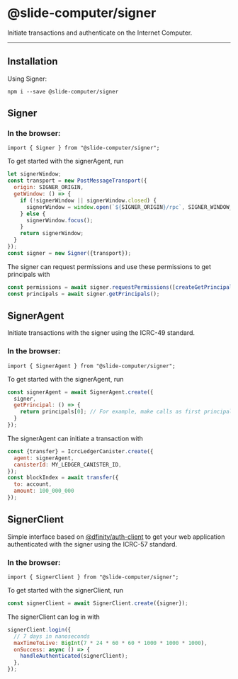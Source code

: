 # @slide-computer/signer

Initiate transactions and authenticate on the Internet Computer.

---

## Installation

Using Signer:

```
npm i --save @slide-computer/signer
```

## Signer

### In the browser:

```
import { Signer } from "@slide-computer/signer";
```

To get started with the signerAgent, run

```js
let signerWindow;
const transport = new PostMessageTransport({
  origin: SIGNER_ORIGIN,
  getWindow: () => {
    if (!signerWindow || signerWindow.closed) {
      signerWindow = window.open(`${SIGNER_ORIGIN}/rpc`, SIGNER_WINDOW_NAME);
    } else {
      signerWindow.focus();
    }
    return signerWindow;
  }
});
const signer = new Signer({transport});
```

The signer can request permissions and use these permissions to get principals with

```js
const permissions = await signer.requestPermissions([createGetPrincipalsPermissionScope()]);
const principals = await signer.getPrincipals();
```

## SignerAgent

Initiate transactions with the signer using the ICRC-49 standard.

### In the browser:

```
import { SignerAgent } from "@slide-computer/signer";
```

To get started with the signerAgent, run

```js
const signerAgent = await SignerAgent.create({
  signer,
  getPrincipal: () => {
    return principals[0]; // For example, make calls as first principal
  }
});
```

The signerAgent can initiate a transaction with

```js
const {transfer} = IcrcLedgerCanister.create({
  agent: signerAgent,
  canisterId: MY_LEDGER_CANISTER_ID,
});
const blockIndex = await transfer({
  to: account,
  amount: 100_000_000
});
```

## SignerClient

Simple interface based on [@dfinity/auth-client](https://www.npmjs.com/package/@dfinity/auth-client) to get your web
application authenticated with the signer using the ICRC-57 standard.

### In the browser:

```
import { SignerClient } from "@slide-computer/signer";
```

To get started with the signerClient, run

```js
const signerClient = await SignerClient.create({signer});
```

The signerClient can log in with

```js
signerClient.login({
  // 7 days in nanoseconds
  maxTimeToLive: BigInt(7 * 24 * 60 * 60 * 1000 * 1000 * 1000),
  onSuccess: async () => {
    handleAuthenticated(signerClient);
  },
});
```
